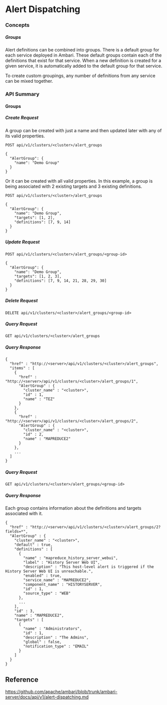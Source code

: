 <!---
Licensed to the Apache Software Foundation (ASF) under one or more
contributor license agreements. See the NOTICE file distributed with
this work for additional information regarding copyright ownership.
The ASF licenses this file to You under the Apache License, Version 2.0
(the "License"); you may not use this file except in compliance with
the License. You may obtain a copy of the License at

http://www.apache.org/licenses/LICENSE-2.0

Unless required by applicable law or agreed to in writing, software
distributed under the License is distributed on an "AS IS" BASIS,
WITHOUT WARRANTIES OR CONDITIONS OF ANY KIND, either express or implied.
See the License for the specific language governing permissions and
limitations under the License.
-->
# Alert Dispatching

### Concepts

##### Groups
Alert definitions can be combined into groups. There is a default group for each service deployed in Ambari. These default groups contain each of the definitions that exist for that service. When a new definition is created for a given service, it is automatically added to the default group for that service.

To create custom groupings, any number of definitions from any service can be mixed together.

### API Summary

#### Groups

##### Create Request
A group can be created with just a name and then updated later with any of its valid properties. 

    POST api/v1/clusters/<cluster>/alert_groups
    
    {
      "AlertGroup": {
        "name": "Demo Group"
      }
    }

Or it can be created with all valid properties. In this example, a group is being associated with 2 existing targets and 3 existing definitions.

    POST api/v1/clusters/<cluster>/alert_groups

    {
      "AlertGroup": {
        "name": "Demo Group",
        "targets": [1, 2],
        "definitions": [7, 9, 14]
      }
    }


##### Update Request
    POST api/v1/clusters/<cluster>/alert_groups/<group-id>

    {
      "AlertGroup": {
        "name": "Demo Group",
        "targets": [1, 2, 3],
        "definitions": [7, 9, 14, 21, 28, 29, 30]
      }
    }
    
##### Delete Request
    DELETE api/v1/clusters/<cluster>/alert_groups/<group-id>
    
##### Query Request
    GET api/v1/clusters/<cluster>/alert_groups

##### Query Response
    {
      "href" : "http://<server>/api/v1/clusters/<cluster>/alert_groups",
      "items" : [
        {
          "href" : "http://<server>/api/v1/clusters/<cluster>/alert_groups/1",
          "AlertGroup" : {
            "cluster_name" : "<cluster>",
            "id" : 1,
            "name" : "TEZ"
          }
        },
        {
          "href" : "http://<server>/api/v1/clusters/<cluster>/alert_groups/2",
          "AlertGroup" : {
            "cluster_name" : "<cluster>",
            "id" : 2,
            "name" : "MAPREDUCE2"
          }
        },
        ...
      ]
    }

##### Query Request
    GET api/v1/clusters/<cluster>/alert_groups/<group-id>

##### Query Response
Each group contains information about the definitions and targets associated with it.

    {
      "href" : "http://<server>/api/v1/clusters/<cluster>/alert_groups/2?fields=*",
      "AlertGroup" : {
        "cluster_name" : "<cluster>",
        "default" : true,
        "definitions" : [
          {
            "name" : "mapreduce_history_server_webui",
            "label" : "History Server Web UI",
            "description" : "This host-level alert is triggered if the History Server Web UI is unreachable.",
            "enabled" : true,
            "service_name" : "MAPREDUCE2",
            "component_name" : "HISTORYSERVER",
            "id" : 1,
            "source_type" : "WEB"
          },
          ...
        ],
        "id" : 3,
        "name" : "MAPREDUCE2",
        "targets" : [
          {
            "name" : "Administrators",
            "id" : 1,
            "description" : "The Admins",
            "global" : false,
            "notification_type" : "EMAIL"
          }
        ]
      }
    }



## Reference
https://github.com/apache/ambari/blob/trunk/ambari-server/docs/api/v1/alert-dispatching.md
